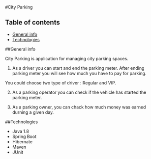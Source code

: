 #City Parking

## Table of contents
* [General info](#general-info)
* [Technologies](#technologies)


##General info 

City Parking is application for managing city parking spaces.

1. As a driver you can start and end the parking meter. After ending parking meter you will see how much you have to pay for parking.

You could choose two type of driver : Regular and VIP. 

2. As a parking operator you can check if the vehicle has started the parking meter.

3. As a parking owner, you can chack how much money was earned durning a given day.

##Technologies
* Java 1.8
* Spring Boot
* Hibernate
* Maven 
* JUnit 

